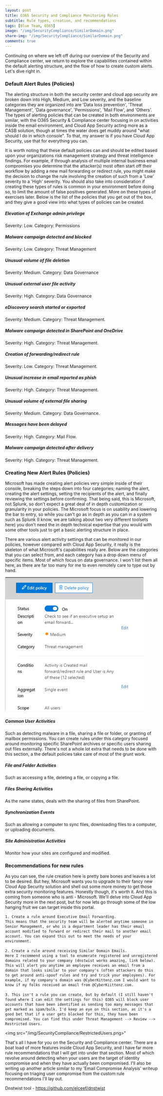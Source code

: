 ```yaml
---
layout: post
title: O365 Security and Compliance Monitoring Rules
subtitle: Rule types, creation, and recommendations
tags: [Blue Team, O365]
image: "/img/SecurityCompliance/SimilarDomain.png"
share-img: "/img/SecurityCompliance/SimilarDomain.png"
comments: true
---
```


Continuing on where we left off during our overview of the Security and Compliance center, we return to explore the capabilities contained within the default alerting structure, and the flow of how to create custom alerts. Let's dive right in.

### Default Alert Rules (Policies)
The alerting structure in both the security center and cloud app security are broken down into High, Medium, and Low severity, and the baseline categories they are organized into are 'Data loss prevention', 'Threat Management', 'Data governance', 'Permissions', 'Mail Flow', and 'Others'. The types of alerting policies that can be created in both environments are similar, with the O365 Security & Compliance center focusing in on activities inside the email environment, and Cloud App Security acting more as a CASB solution, though at times the water does get muddy around "what should I do in which console". To that, my answer is if you have Cloud App Security, use that for everything you can.

It is worth noting that these default policies can and should be edited based upon your organizations risk management strategy and threat intelligence findings. For example, if through analysis of multiple internal business email compromises you determine that the attacker(s) most often start off their workflow by adding a new mail forwarding or redirect rule, you might make the decision to change the rule involving the creation of such from a 'Low' severity to a 'High' severity. You should also take into consideration if creating these types of rules is common in your environment before doing so, to limit the amount of false positives generated. More on these types of exercises later. Below is the list of the policies that you get out of the box, and they give a good view into what types of policies can be created.

##### Elevation of Exchange admin privilege
Severity: Low. Category: Permissions

##### Malware campaign detected and blocked
Severity: Low. Category: Threat Management

##### Unusual volume of file deletion
Severity: Medium. Category: Data Governance

##### Unusual external user file activity
Severity: High. Category: Data Governance

##### eDiscovery search started or exported
Severity: Medium. Category: Threat Management.

##### Malware campaign detected in SharePoint and OneDrive
Severity: High. Category: Threat Management.

##### Creation of forwarding/redirect rule
Severity: Low. Category: Threat Management.

##### Unusual increase in email reported as phish
Severity: High. Category: Threat Management.

##### Unusual volume of external file sharing
Severity: Medium. Category: Data Governance.

##### Messages have been delayed
Severity: High. Category: Mail Flow.

##### Malware campaign detected after delivery
Severity: High. Category: Threat Management.


### Creating New Alert Rules (Policies)
Microsoft has made creating alert policies very simple inside of their console, breaking the steps down into four categories; naming the alert, creating the alert settings, setting the recipients of the alert, and finally reviewing the settings before confirming. That being said, this is Microsoft, not Splunk, so don't expect a great deal of in depth customization or granularity in your policies. The Microsoft focus is on usability and lowering the bar to entry, so while you can't go as in depth as you can in a system such as Splunk (I know, we are talking about two very different toolsets here) you don't need the in depth technical expertise that you would with some other tools just to get a basic alerting structure in place.

There are various alert activity settings that can be monitored in our policies, however compared with Cloud App Security, it really is the skeleton of what Microsoft's capabilities really are. Below are the categories that you can select from, and each category has a drop down menu of specific items. Most of which focus on data governance. I won't list them all here, as there are far too many for me to even remotely care to type out by hand.

<img src="/img/SecurityCompliance/SimilarDomain.png">

##### Common User Activities
Such as detecting malware in a file, sharing a file or folder, or granting of mailbox permissions.
You can create rules under this category focused around monitoring specific SharePoint archives or specific users sharing out files externally. There's not a whole lot extra that needs to be done with this section, a the default policies take care of most of the grunt work.

##### File and Folder Activities
Such as accessing a file, deleting a file, or copying a file.

##### Files Sharing Activities
As the name states, deals with the sharing of files from SharePoint.

##### Synchronization Events
Such as allowing a computer to sync files, downloading files to a computer, or uploading documents.

##### Site Administration Activities
Monitor how your sites are configured and modified.

### Recommendations for new rules
As you can see, the rule creation here is pretty bare bones and leaves a lot to be desired. But hey, Microsoft wants you to upgrade to their fancy new Cloud App Security solution and shell out some more money to get those extra security monitoring features. Honestly though, it's worth it. And this is coming from someone who is anti - Microsoft. We'll delve into Cloud App Security more in the next post, but for now lets go through some of the low hanging fruit we can target inside this portal.

	1. Create a rule around Executive Email Forwarding. 
	This means that the security team will be alerted anytime someone in Senior Management, or who is a department leader has their email account modified to forward or redirect their mail to another email account. You can expand this out to meet the needs of your environment.

	2. Create a rule around receiving Similar Domain Emails. 
	Here I recommend using a tool to enumerate registered and unregistered domains related to your company (dnstwist works amazing, link below). This will alert you anytime an employee receives an email from a domain that looks similar to your company's (often attackers do this to get around anti-spoof rules and try and trick your employees). For example, if my company's domain was @CyberKittenz.com I would want to know if my folks received an email from @CyberKiittenz.com.
	
	3. This isn't a rule you can create, but by default (I still haven't found where I can edit the settings for this) O365 will block user accounts that have been identified as sending too many messages that get marked as spam/bulk. I'd keep an eye on this section, as it's a good bet that if a user gets blocked for this, they have been compromised. You can find this under Threat Management --> Review --> Restricted Users.

<img src="/img/SecurityCompliance/RestrictedUsers.png>"


That's all I have for you on the Security and Compliance center. There are a boat load of more features inside Cloud App Security, and I have far more rule recommendations that I will get into under that section. Most of which revolve around detecting when your users are the target of identity compromise and when they have actually been compromised. I'll also be writing up another article similar to my 'Email Compromise Analysis' writeup focusing on triaging user compromise from the custom rule recommendations I'll lay out.

Dnstwist tool - https://github.com/elceef/dnstwist